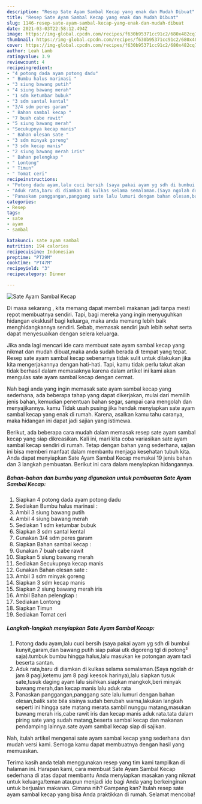 ```yaml
---
description: "Resep Sate Ayam Sambal Kecap yang enak dan Mudah Dibuat"
title: "Resep Sate Ayam Sambal Kecap yang enak dan Mudah Dibuat"
slug: 1146-resep-sate-ayam-sambal-kecap-yang-enak-dan-mudah-dibuat
date: 2021-03-03T22:58:12.494Z
image: https://img-global.cpcdn.com/recipes/f630b95371cc91c2/680x482cq70/sate-ayam-sambal-kecap-foto-resep-utama.jpg
thumbnail: https://img-global.cpcdn.com/recipes/f630b95371cc91c2/680x482cq70/sate-ayam-sambal-kecap-foto-resep-utama.jpg
cover: https://img-global.cpcdn.com/recipes/f630b95371cc91c2/680x482cq70/sate-ayam-sambal-kecap-foto-resep-utama.jpg
author: Leah Lamb
ratingvalue: 3.9
reviewcount: 4
recipeingredient:
- "4 potong dada ayam potong dadu"
- " Bumbu halus marinasi "
- "3 siung bawang putih"
- "4 siung bawang merah"
- "1 sdm ketumbar bubuk"
- "3 sdm santal kental"
- "3/4 sdm peres garam"
- " Bahan sambal kecap "
- "7 buah cabe rawit"
- "5 siung bawang merah"
- "Secukupnya kecap manis"
- " Bahan olesan sate "
- "3 sdm minyak goreng"
- "3 sdm kecap manis"
- "2 siung bawang merah iris"
- " Bahan pelengkap "
- " Lontong"
- " Timun"
- " Tomat ceri"
recipeinstructions:
- "Potong dadu ayam,lalu cuci bersih (saya pakai ayam yg sdh di bumbui kunyit,garam,dan bawang putih siap pakai utk digoreng tgl di potong² saja).tumbuk bumbu hingga halus,lalu masukan ke potongan ayam tadi beserta santan."
- "Aduk rata,baru di diamkan di kulkas selama semalaman.(Saya ngolah dr jam 8 pagi,ketemu jam 8 pagi keesok harinya),lalu siapkan tusuk sate,tusuk daging ayam lalu sisihkan.siapkan mangkok,beri minyak bawang merah,dan kecap manis lalu aduk rata"
- "Panaskan panggangan,panggang sate lalu lumuri dengan bahan olesan,balik sate bila sisinya sudah berubah warna,lakukan langkah seperti ini hingga sate matang merata.sambil nunggu matang,masukan bawang merah iris,cabe rawit iris dan kecap manis aduk rata.tata dalam piring sate yang sudah matang,beserta sambal kecap dan makanan pendamping lainnya.sate ayam sambal kecap siap di sajikan."
categories:
- Resep
tags:
- sate
- ayam
- sambal

katakunci: sate ayam sambal 
nutrition: 194 calories
recipecuisine: Indonesian
preptime: "PT29M"
cooktime: "PT47M"
recipeyield: "3"
recipecategory: Dinner

---
```



![Sate Ayam Sambal Kecap](https://img-global.cpcdn.com/recipes/f630b95371cc91c2/680x482cq70/sate-ayam-sambal-kecap-foto-resep-utama.jpg)

Di masa  sekarang , kita memang dapat membeli makanan jadi tanpa mesti repot membuatnya sendiri. Tapi, bagi mereka yang ingin menyuguhkan hidangan eksklusif bagi keluarga, maka anda memang lebih baik menghidangkannya sendiri. Sebab, memasak sendiri jauh lebih sehat serta dapat menyesuaikan dengan selera keluarga.

Jika anda lagi mencari ide cara membuat sate ayam sambal kecap yang nikmat dan mudah dibuat,maka anda sudah berada di tempat yang tepat. Resep sate ayam sambal kecap  sebenarnya tidak sulit untuk dilakukan jika kita mengerjakannya dengan hati-hati. Tapi, kamu tidak perlu takut akan tidak berhasil dalam memasaknya 
karena dalam artikel ini kami akan mengulas sate ayam sambal kecap dengan cermat.  



Nah bagi anda yang ingin memasak sate ayam sambal kecap yang sederhana, ada beberapa tahap yang dapat dikerjakan, mulai dari memilih jenis bahan, kemudian penentuan bahan segar, sampai cara mengolah dan menyajikannya. kamu Tidak usah pusing jika hendak menyiapkan sate ayam sambal kecap yang enak di rumah. Karena, asalkan kamu  tahu caranya, maka hidangan ini dapat jadi sajian yang istimewa.

Berikut, ada beberapa cara mudah dalam memasak resep sate ayam sambal kecap yang siap dikreasikan. Kali ini, mari kita coba variasikan sate ayam sambal kecap sendiri di rumah. Tetap dengan bahan yang sederhana, sajian ini bisa memberi manfaat dalam membantu menjaga kesehatan tubuh kita. Anda dapat menyiapkan Sate Ayam Sambal Kecap memakai 19 jenis bahan dan 3 langkah pembuatan. Berikut ini cara dalam menyiapkan hidangannya.

<!--inarticleads1-->

##### Bahan-bahan dan bumbu yang digunakan untuk pembuatan Sate Ayam Sambal Kecap:

1. Siapkan 4 potong dada ayam potong dadu
1. Sediakan  Bumbu halus marinasi :
1. Ambil 3 siung bawang putih
1. Ambil 4 siung bawang merah
1. Sediakan 1 sdm ketumbar bubuk
1. Siapkan 3 sdm santal kental
1. Gunakan 3/4 sdm peres garam
1. Siapkan  Bahan sambal kecap :
1. Gunakan 7 buah cabe rawit
1. Siapkan 5 siung bawang merah
1. Sediakan Secukupnya kecap manis
1. Gunakan  Bahan olesan sate :
1. Ambil 3 sdm minyak goreng
1. Siapkan 3 sdm kecap manis
1. Siapkan 2 siung bawang merah iris
1. Ambil  Bahan pelengkap :
1. Sediakan  Lontong
1. Siapkan  Timun
1. Sediakan  Tomat ceri




<!--inarticleads2-->

##### Langkah-langkah menyiapkan Sate Ayam Sambal Kecap:

1. Potong dadu ayam,lalu cuci bersih (saya pakai ayam yg sdh di bumbui kunyit,garam,dan bawang putih siap pakai utk digoreng tgl di potong² saja).tumbuk bumbu hingga halus,lalu masukan ke potongan ayam tadi beserta santan.
1. Aduk rata,baru di diamkan di kulkas selama semalaman.(Saya ngolah dr jam 8 pagi,ketemu jam 8 pagi keesok harinya),lalu siapkan tusuk sate,tusuk daging ayam lalu sisihkan.siapkan mangkok,beri minyak bawang merah,dan kecap manis lalu aduk rata
1. Panaskan panggangan,panggang sate lalu lumuri dengan bahan olesan,balik sate bila sisinya sudah berubah warna,lakukan langkah seperti ini hingga sate matang merata.sambil nunggu matang,masukan bawang merah iris,cabe rawit iris dan kecap manis aduk rata.tata dalam piring sate yang sudah matang,beserta sambal kecap dan makanan pendamping lainnya.sate ayam sambal kecap siap di sajikan.




Nah, itulah artikel mengenai  sate ayam sambal kecap  yang sederhana dan mudah versi kami. Semoga kamu dapat membuatnya dengan hasil yang memuaskan. 

Terima kasih anda telah menggunakan resep yang tim kami tampilkan di halaman ini. Harapan kami, cara membuat  Sate Ayam Sambal Kecap sederhana di atas dapat membantu Anda menyiapkan masakan yang nikmat untuk keluarga/teman ataupun menjadi ide bagi Anda yang berkeinginan untuk berjualan makanan. Gimana nih? Gampang kan? Itulah resep sate ayam sambal kecap yang bisa Anda praktikkan di rumah. Selamat mencoba!

